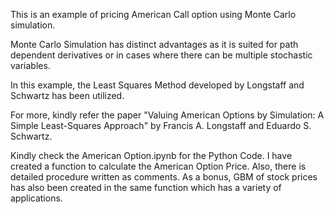 This is an example of pricing American Call option using Monte Carlo simulation.

Monte Carlo Simulation has distinct advantages as it is suited for path dependent derivatives or in cases where there can be multiple stochastic variables.

In this example, the Least Squares Method developed by Longstaff and Schwartz has been utilized.

For more, kindly refer the paper "Valuing American Options by Simulation: A Simple Least-Squares Approach" by Francis A. Longstaff and Eduardo S. Schwartz.

Kindly check the American Option.ipynb for the Python Code. I have created a function to calculate the American Option Price. Also, there is detailed procedure written as comments. As a bonus, GBM of stock prices has also been created in the same function which has a variety of applications.
